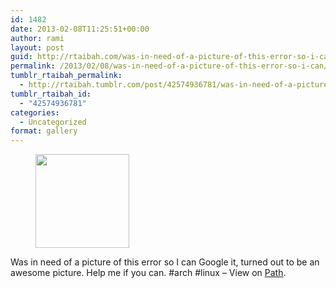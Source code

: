 ```yaml
---
id: 1482
date: 2013-02-08T11:25:51+00:00
author: rami
layout: post
guid: http://rtaibah.com/was-in-need-of-a-picture-of-this-error-so-i-can/
permalink: /2013/02/08/was-in-need-of-a-picture-of-this-error-so-i-can/
tumblr_rtaibah_permalink:
  - http://rtaibah.tumblr.com/post/42574936781/was-in-need-of-a-picture-of-this-error-so-i-can
tumblr_rtaibah_id:
  - "42574936781"
categories:
  - Uncategorized
format: gallery
---
```

<div id='gallery-184' class='gallery galleryid-1482 gallery-columns-3 gallery-size-thumbnail'>
  <figure class='gallery-item'> 
  
  <div class='gallery-icon portrait'>
    <a href='http://139.59.20.41/2013/02/08/was-in-need-of-a-picture-of-this-error-so-i-can/attachment/1483/'><img width="150" height="150" src="http://139.59.20.41/wp-content/uploads/2013/02/tumblr_mhwfr898BC1qb4qlko1_1280-150x150.jpg" class="attachment-thumbnail size-thumbnail" alt="" srcset="http://139.59.20.41/wp-content/uploads/2013/02/tumblr_mhwfr898BC1qb4qlko1_1280-150x150.jpg 150w, http://139.59.20.41/wp-content/uploads/2013/02/tumblr_mhwfr898BC1qb4qlko1_1280-100x100.jpg 100w" sizes="100vw" /></a>
  </div></figure>
</div>

Was in need of a picture of this error so I can Google it, turned out to be an awesome picture. Help me if you can. #arch #linux – View on [Path](https://path.com/p/1AFVDB).